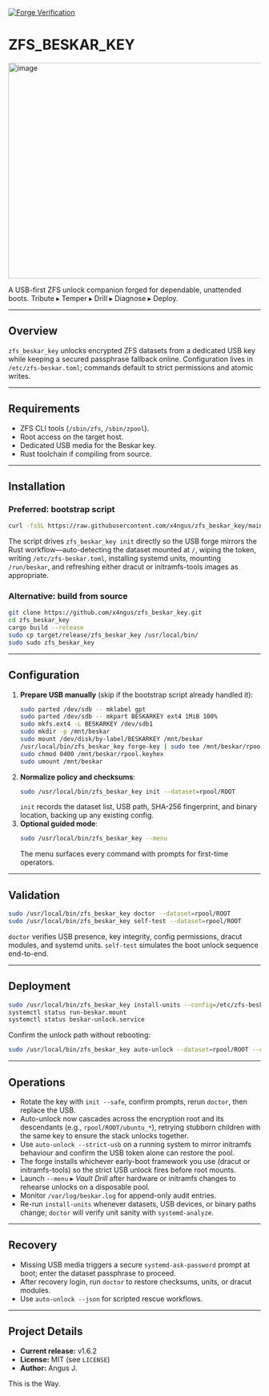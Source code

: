 [![Forge Verification](https://github.com/x4ngus/zfs_beskar_key/actions/workflows/rust.yml/badge.svg)](https://github.com/x4ngus/zfs_beskar_key/actions)

# **ZFS_BESKAR_KEY**

<img width="860" height="430" alt="image" src="https://github.com/user-attachments/assets/309192cc-9f2b-42ac-b36a-918083e472ef" />

A USB-first ZFS unlock companion forged for dependable, unattended boots. Tribute ▸ Temper ▸ Drill ▸ Diagnose ▸ Deploy.

---

## Overview

`zfs_beskar_key` unlocks encrypted ZFS datasets from a dedicated USB key while keeping a secured passphrase fallback online. Configuration lives in `/etc/zfs-beskar.toml`; commands default to strict permissions and atomic writes.

---

## Requirements

- ZFS CLI tools (`/sbin/zfs`, `/sbin/zpool`).
- Root access on the target host.
- Dedicated USB media for the Beskar key.
- Rust toolchain if compiling from source.

---

## Installation

### Preferred: bootstrap script

```bash
curl -fsSL https://raw.githubusercontent.com/x4ngus/zfs_beskar_key/main/scripts/bootstrap.sh | sudo bash
```

The script drives `zfs_beskar_key init` directly so the USB forge mirrors the Rust workflow—auto-detecting the dataset mounted at `/`, wiping the token, writing `/etc/zfs-beskar.toml`, installing systemd units, mounting `/run/beskar`, and refreshing either dracut or initramfs-tools images as appropriate.

### Alternative: build from source

```bash
git clone https://github.com/x4ngus/zfs_beskar_key.git
cd zfs_beskar_key
cargo build --release
sudo cp target/release/zfs_beskar_key /usr/local/bin/
sudo sudo zfs_beskar_key
```

---

## Configuration

1. **Prepare USB manually** (skip if the bootstrap script already handled it):
   ```bash
   sudo parted /dev/sdb -- mklabel gpt
   sudo parted /dev/sdb -- mkpart BESKARKEY ext4 1MiB 100%
   sudo mkfs.ext4 -L BESKARKEY /dev/sdb1
   sudo mkdir -p /mnt/beskar
   sudo mount /dev/disk/by-label/BESKARKEY /mnt/beskar
   /usr/local/bin/zfs_beskar_key forge-key | sudo tee /mnt/beskar/rpool.keyhex >/dev/null
   sudo chmod 0400 /mnt/beskar/rpool.keyhex
   sudo umount /mnt/beskar
   ```
2. **Normalize policy and checksums**:
   ```bash
   sudo /usr/local/bin/zfs_beskar_key init --dataset=rpool/ROOT
   ```
   `init` records the dataset list, USB path, SHA-256 fingerprint, and binary location, backing up any existing config.
3. **Optional guided mode**:
   ```bash
   sudo /usr/local/bin/zfs_beskar_key --menu
   ```
   The menu surfaces every command with prompts for first-time operators.

---

## Validation

```bash
sudo /usr/local/bin/zfs_beskar_key doctor --dataset=rpool/ROOT
sudo /usr/local/bin/zfs_beskar_key self-test --dataset=rpool/ROOT
```

`doctor` verifies USB presence, key integrity, config permissions, dracut modules, and systemd units. `self-test` simulates the boot unlock sequence end-to-end.

---

## Deployment

```bash
sudo /usr/local/bin/zfs_beskar_key install-units --config=/etc/zfs-beskar.toml
systemctl status run-beskar.mount
systemctl status beskar-unlock.service
```

Confirm the unlock path without rebooting:

```bash
sudo /usr/local/bin/zfs_beskar_key auto-unlock --dataset=rpool/ROOT --config=/etc/zfs-beskar.toml
```

---

## Operations

- Rotate the key with `init --safe`, confirm prompts, rerun `doctor`, then replace the USB.
- Auto-unlock now cascades across the encryption root and its descendants (e.g., `rpool/ROOT/ubuntu_*`), retrying stubborn children with the same key to ensure the stack unlocks together.
- Use `auto-unlock --strict-usb` on a running system to mirror initramfs behaviour and confirm the USB token alone can restore the pool.
- The forge installs whichever early-boot framework you use (dracut or initramfs-tools) so the strict USB unlock fires before root mounts.
- Launch `--menu` ▸ *Vault Drill* after hardware or initramfs changes to rehearse unlocks on a disposable pool.
- Monitor `/var/log/beskar.log` for append-only audit entries.
- Re-run `install-units` whenever datasets, USB devices, or binary paths change; `doctor` will verify unit sanity with `systemd-analyze`.

---

## Recovery

- Missing USB media triggers a secure `systemd-ask-password` prompt at boot; enter the dataset passphrase to proceed.
- After recovery login, run `doctor` to restore checksums, units, or dracut modules.
- Use `auto-unlock --json` for scripted rescue workflows.

---

## Project Details

- **Current release:** v1.6.2
- **License:** MIT (see `LICENSE`)
- **Author:** Angus J.

This is the Way.
